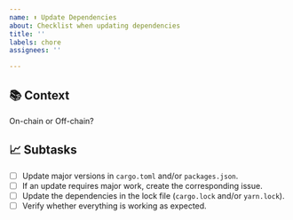 ```yaml
---
name: ⬆️ Update Dependencies
about: Checklist when updating dependencies
title: ''
labels: chore
assignees: ''

---
```


## 📚 Context

On-chain or Off-chain?

## 📈 Subtasks

- [ ] Update major versions in `cargo.toml` and/or `packages.json`.
- [ ] If an update requires major work, create the corresponding issue.
- [ ] Update the dependencies in the lock file (`cargo.lock` and/or `yarn.lock`).
- [ ] Verify whether everything is working as expected.
